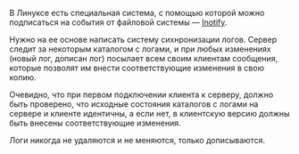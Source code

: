 В Линуксе есть специальная система, с помощью которой можно подписаться на события от файловой системы — [Inotify](https://ru.wikipedia.org/wiki/Inotify).

Нужно на ее основе написать систему сихнронизации логов. Сервер следит за некоторым каталогом с логами, и при любых изменениях (новый лог, дописан лог) посылает всем своим клиентам сообщения, которые позволят им внести соответствующие изменения в свою копию.

Очевидно, что при первом подключении клиента к серверу, должно быть проверено, что исходные состояния каталогов с логами на сервере и клиенте идентичны, а если нет, в клиентскую версию должны быть внесены соответствующие изменения.

Логи никогда не удаляются и не меняются, только дописываются.
